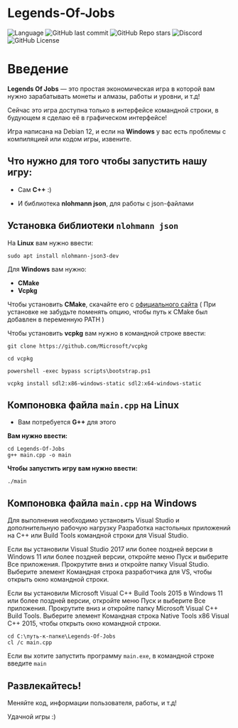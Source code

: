 # Legends-Of-Jobs

![Language](https://img.shields.io/badge/language-C++-blue)
![GitHub last commit](https://img.shields.io/github/last-commit/InFineTy888/Legends-Of-Jobs)
![GitHub Repo stars](https://img.shields.io/github/stars/InFineTy888/Legends-Of-Jobs)
![Discord](https://img.shields.io/discord/1180895516532416542)
![GitHub License](https://img.shields.io/github/license/InFineTy888/Legends-Of-Jobs)

# Введение

**Legends Of Jobs** — это простая экономическая игра в которой вам нужно зарабатывать монеты и алмазы, работы и уровни, и т.д!

Сейчас это игра доступна только в интерфейсе командной строки, в будующем я сделаю её в графическом интерфейсе!


Игра написана на Debian 12, и если на **Windows** у вас есть проблемы с компиляцией или кодом игры, извените.

## Что нужно для того чтобы запустить нашу игру:

- Сам **C++** :)

- И библиотека **nlohmann json**, для работы с json-файлами

## Установка библиотеки `nlohmann json`

На **Linux** вам нужно ввести:
```
sudo apt install nlohmann-json3-dev
```
Для **Windows** вам нужно:
- **CMake**
- **Vcpkg**

Чтобы установить **CMake**, скачайте его с [официального сайта](https://cmake.org/download/) ( При установке не забудьте поменять опцию, чтобы путь к CMake был добавлен в переменную PATH )

Чтобы установить **vcpkg** вам нужно в командной строке ввести:
```
git clone https://github.com/Microsoft/vcpkg

cd vcpkg

powershell -exec bypass scripts\bootstrap.ps1

vcpkg install sdl2:x86-windows-static sdl2:x64-windows-static
```

## Компоновка файла `main.cpp` на Linux
- Вам потребуется **G++** для этого
  
**Вам нужно ввести:**
```
cd Legends-Of-Jobs
g++ main.cpp -o main
```

**Чтобы запустить игру вам нужно ввести:**
```
./main
```

## Компоновка файла `main.cpp` на Windows
Для выполнения необходимо установить Visual Studio и дополнительную рабочую нагрузку Разработка настольных приложений на C++ или Build Tools командной строки для Visual Studio.

Если вы установили Visual Studio 2017 или более поздней версии в Windows 11 или более поздней версии, откройте меню Пуск и выберите Все приложения. Прокрутите вниз и откройте папку Visual Studio. Выберите элемент Командная строка разработчика для VS, чтобы открыть окно командной строки.

Если вы установили Microsoft Visual C++ Build Tools 2015 в Windows 11 или более поздней версии, откройте меню Пуск и выберите Все приложения. Прокрутите вниз и откройте папку Microsoft Visual C++ Build Tools. Выберите элемент Командная строка Native Tools x86 Visual C++ 2015, чтобы открыть окно командной строки.
```
cd C:\путь-к-папке\Legends-Of-Jobs
cl /c main.cpp
```
Если вы хотите запустить программу `main.exe`, в командной строке введите `main`

## Развлекайтесь!
Меняйте код, информации пользователя, работы, и т.д!

Удачной игры :)
